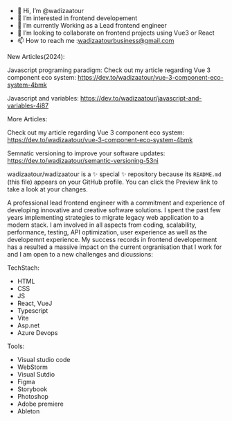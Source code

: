 - 👋 Hi, I’m @wadizaatour
- 👀 I’m interested in frontend developement
- 🌱 I’m currently Working as a Lead frontend engineer
- 💞️ I’m looking to collaborate on frontend projects using Vue3 or React
- 📫 How to reach me :wadizaatourbusiness@gmail.com

New Articles(2024):

Javascript programing paradigm: Check out my article regarding Vue 3 component eco system:
https://dev.to/wadizaatour/vue-3-component-eco-system-4bmk

Javascript and variables: 
https://dev.to/wadizaatour/javascript-and-variables-4i87

More Articles:

Check out my article regarding Vue 3 component eco system:
https://dev.to/wadizaatour/vue-3-component-eco-system-4bmk 

Semnatic versioning to improve your software updates:
https://dev.to/wadizaatour/semantic-versioning-53ni

wadizaatour/wadizaatour is a ✨ special ✨ repository because its `README.md` (this file) appears on your GitHub profile.
You can click the Preview link to take a look at your changes.


A professional lead frontend engineer with a commitment and experience of developing innovative and creative software solutions. 
I spent the past few years implementing strategies to migrate legacy web application to a modern stack. I am involved in all aspects from coding, scalability, performance, testing, API optimization, user experience as well as the developemnt experience.
My success records in frontend developerment has a resulted a massive impact on the current orgranisation that I work for and I am open to a new challenges and dicussions:


TechStach: 
 - HTML
 - CSS
 - JS
 - React, VueJ
 - Typescript
 - Vite
 - Asp.net
 - Azure Devops

Tools:
 - Visual studio code
 - WebStorm
 - Visual Sutdio
 - Figma
 - Storybook
 - Photoshop
 - Adobe premiere
 - Ableton

 
